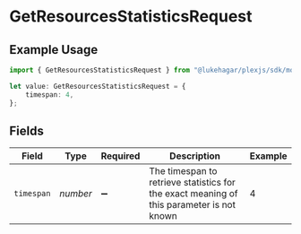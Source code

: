 # GetResourcesStatisticsRequest

## Example Usage

```typescript
import { GetResourcesStatisticsRequest } from "@lukehagar/plexjs/sdk/models/operations";

let value: GetResourcesStatisticsRequest = {
    timespan: 4,
};
```

## Fields

| Field                                                                                     | Type                                                                                      | Required                                                                                  | Description                                                                               | Example                                                                                   |
| ----------------------------------------------------------------------------------------- | ----------------------------------------------------------------------------------------- | ----------------------------------------------------------------------------------------- | ----------------------------------------------------------------------------------------- | ----------------------------------------------------------------------------------------- |
| `timespan`                                                                                | *number*                                                                                  | :heavy_minus_sign:                                                                        | The timespan to retrieve statistics for<br/>the exact meaning of this parameter is not known<br/> | 4                                                                                         |